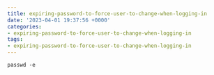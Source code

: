```yaml
---
title: expiring-password-to-force-user-to-change-when-logging-in
date: '2023-04-01 19:37:56 +0000'
categories:
- expiring-password-to-force-user-to-change-when-logging-in
tags:
- expiring-password-to-force-user-to-change-when-logging-in
---
```



`passwd -e `<username>